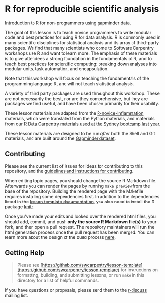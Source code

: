 R for reproducible scientific analysis
===

Introduction to R for non-programmers using gapminder data.

The goal of this lesson is to teach novice programmers to write modular code
and best practices for using R for data analysis. R is commonly used in many
scientific disciplines for statistical analysis and its array of third-party
packages. We find that many scientists who come to Software Carpentry workshops
use R and want to learn more. The emphasis of these materials is to give
attendees a strong foundation in the fundamentals of R, and to teach best
practices for scientific computing: breaking down analyses into modular units,
task automation, and encapsulation.

Note that this workshop will focus on teaching the fundamentals of the 
programming language R, and will not teach statistical analysis.

A variety of third party packages are used throughout this workshop. These
are not necessarily the best, nor are they comprehensive, but they are 
packages we find useful, and have been chosen primarily for their 
usability.

These lesson materials are adapted from the
[R-novice-inflammation](http://swcarpentry.github.io/r-novice-inflammation)
materials, which were translated from the Python materials, and materials from
our [R Data Carpentry materials used at the Sydney bootcamp last
year](https://dbarneche.github.io/2014-10-31-USyd/).

These lesson materials are designed to be run *after* both the Shell and Git
materials, and are built around the [Gapminder dataset](http://www.gapminder.org/).

## Contributing

Please see the current list of [issues][] for ideas for contributing to this
repository, and the [guidelines and instructions for contributing][contrib].

When editing topic pages, you should change the source R Markdown file.
Afterwards you can render the pages by running `make preview` from the base of
the repository. Building the rendered page with the Makefile requires
installing some dependencies first. In addition to the dependencies listed in
the [lesson template documentation][dependencies], you also need to install the
R package [knitr][].

Once you've made your edits and looked over the rendered html files, you should
 add, commit, and push **only the source R Markdown file(s)** to your fork, and 
 then open a pull request. The repository  maintainers will run the html 
 generation process once the pull request has been merged. You can learn more 
 about the design of the build process [here][design].

[issues]: https://github.com/swcarpentry/r-novice-gapminder/issues 
[contrib]: https://github.com/swcarpentry/r-novice-gapminder/blob/gh-pages/CONTRIBUTING.md
[dependencies]:
https://github.com/swcarpentry/lesson-template#dependencies 
[knitr]:
http://cran.r-project.org/web/packages/knitr/index.html 
[design]:
https://github.com/swcarpentry/lesson-template/blob/gh-pages/DESIGN.md

## Getting Help

> Please see
> [https://github.com/swcarpentry/lesson-template](https://github.com/swcarpentry/lesson-template)
> for instructions on formatting, building, and submitting lessons, or run
> `make` in this directory for a list of helpful commands.

If you have questions or proposals, please send them to the [r-discuss][]
mailing list.

[r-discuss]:
http://lists.software-carpentry.org/mailman/listinfo/r-discuss_lists.software-carpentry.org
